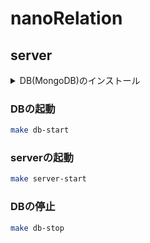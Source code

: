 # nanoRelation

## server

<details><summary>DB(MongoDB)のインストール</summary>

```zsh  
brew tap mongodb/brew
brew install mongodb-community
```
</details>

### DBの起動

```zsh
make db-start
```

### serverの起動

```zsh
make server-start
```

### DBの停止

```zsh
make db-stop
```

